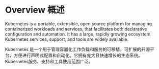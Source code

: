 # Overview 概述

Kubernetes is a portable, extensible, open source platform for managing containerized workloads and services, that facilitates both declarative configuration and automation. It has a large, rapidly growing ecosystem. Kubernetes services, support, and tools are widely available.

Kubernetes 是一个用于管理容器化工作负载和服务的可移植，可扩展的开源平台，方便进行声明式配置和自动化。它拥有庞大且快速增长的生态系统。Kubernetes服务、支持和工具使用范围广泛。